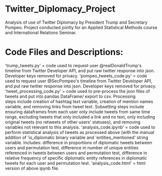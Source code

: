 # Twitter_Diplomacy_Project
Analysis of use of Twitter Diplomacy by President Trump and Secretary Pompeo. Project conducted jointly for an Applied Statistical Methods course and International Relations Seminar.

# Code Files and Descriptions:
'trump_tweets.py' = code used to request user @realDonaldTrump's timeline from Twitter Developer API, and put raw twitter response into 
                    json. Developer keys removed for privacy.
'pompeo_tweets_code.py' = code used to request  user @SecPompeo's timeline from Twitter Developer API, and put raw twitter response into 
                    json. Developer keys removed for privacy.
'tweet_processing_code.py' = code used to pre-process the json files of tweets and put into pandas DataFrame/ export to csv. Processing  
                    steps include creation of hashtag text variable, creation of mention names variable, and removing links from tweet 
                    text. Subsetting steps include ensuring dataframes from each user only include tweets from same time range, excluding
                    tweets that only included a link and no text, only including original tweets (no retweets of other users' 
                    statuses), and removing variables not relevant to this analysis.
'analysis_code.ipynb' = code used to perform statistical analysis of tweets as processed above (with the manual addition of 
                    'is_diplomatic binary variable and 'entities_mentioned' string variable. Includes: difference in proportions of 
                    diplomatic tweets between users and permutation test, difference in number of unique entities referenced in tweets
                    between users and permutation test, difference in relative frequency of specific diplomatic entity references in
                    diplomatic tweets for each user and permutation test.
'analysis_code.html' = html version of above ipynb file. 
